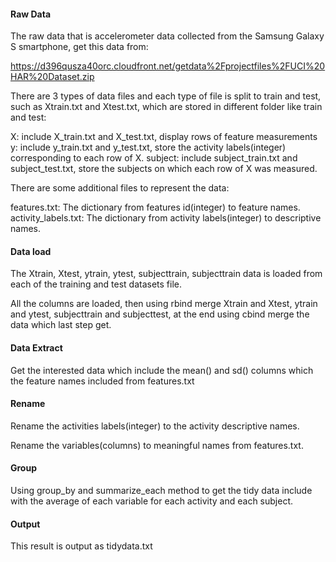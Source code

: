 #### Raw Data

The raw data that is accelerometer data collected from the Samsung Galaxy S smartphone, get this data from:

https://d396qusza40orc.cloudfront.net/getdata%2Fprojectfiles%2FUCI%20HAR%20Dataset.zip 

There are 3 types of data files and each type of file is split to train and test, such as Xtrain.txt and Xtest.txt, 
which are stored in different folder like train and test:

X: include X_train.txt and X_test.txt, display rows of feature measurements
y: include y_train.txt and y_test.txt, store the activity labels(integer) corresponding to each row of X.
subject: include subject_train.txt and subject_test.txt, store the subjects on which each row of X was measured.

There are some additional files to represent the data:

features.txt: The dictionary from features id(integer) to feature names.
activity_labels.txt: The dictionary from activity labels(integer) to descriptive names.

#### Data load

The Xtrain, Xtest, ytrain, ytest, subjecttrain, subjecttrain data is loaded from each of the training and test datasets file.

All the columns are loaded, then using rbind merge Xtrain and Xtest, ytrain and ytest, subjecttrain and subjecttest, 
at the end using cbind merge the data which last step get.

#### Data Extract

Get the interested data which include the mean() and sd() columns which the feature names included from features.txt

#### Rename

Rename the activities labels(integer) to the activity descriptive names.

Rename the variables(columns) to meaningful names from features.txt.

#### Group

Using group_by and summarize_each method to get the tidy data 
include with the average of each variable for each activity and each subject.

#### Output

This result is output as tidydata.txt
